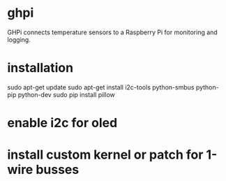 # ghpi
GHPi connects temperature sensors to a Raspberry Pi for monitoring and logging.

# installation
sudo apt-get update
sudo apt-get install i2c-tools python-smbus python-pip python-dev
sudo pip install pillow

# enable i2c for oled

# install custom kernel or patch for 1-wire busses
